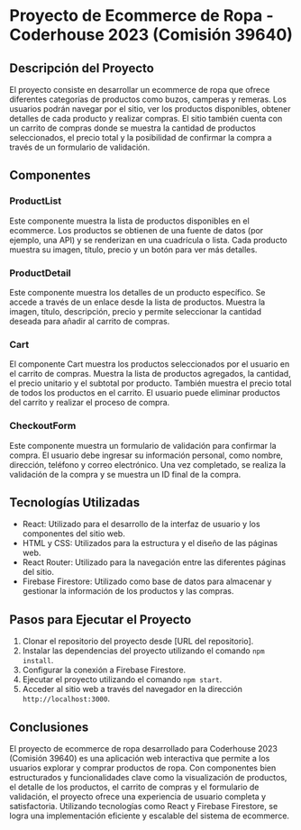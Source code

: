 # Proyecto de Ecommerce de Ropa - Coderhouse 2023 (Comisión 39640)

## Descripción del Proyecto
El proyecto consiste en desarrollar un ecommerce de ropa que ofrece diferentes categorías de productos como buzos, camperas y remeras. Los usuarios podrán navegar por el sitio, ver los productos disponibles, obtener detalles de cada producto y realizar compras. El sitio también cuenta con un carrito de compras donde se muestra la cantidad de productos seleccionados, el precio total y la posibilidad de confirmar la compra a través de un formulario de validación.

## Componentes

### ProductList
Este componente muestra la lista de productos disponibles en el ecommerce. Los productos se obtienen de una fuente de datos (por ejemplo, una API) y se renderizan en una cuadrícula o lista. Cada producto muestra su imagen, título, precio y un botón para ver más detalles.

### ProductDetail
Este componente muestra los detalles de un producto específico. Se accede a través de un enlace desde la lista de productos. Muestra la imagen, título, descripción, precio y permite seleccionar la cantidad deseada para añadir al carrito de compras.

### Cart
El componente Cart muestra los productos seleccionados por el usuario en el carrito de compras. Muestra la lista de productos agregados, la cantidad, el precio unitario y el subtotal por producto. También muestra el precio total de todos los productos en el carrito. El usuario puede eliminar productos del carrito y realizar el proceso de compra.

### CheckoutForm
Este componente muestra un formulario de validación para confirmar la compra. El usuario debe ingresar su información personal, como nombre, dirección, teléfono y correo electrónico. Una vez completado, se realiza la validación de la compra y se muestra un ID final de la compra.

## Tecnologías Utilizadas
- React: Utilizado para el desarrollo de la interfaz de usuario y los componentes del sitio web.
- HTML y CSS: Utilizados para la estructura y el diseño de las páginas web.
- React Router: Utilizado para la navegación entre las diferentes páginas del sitio.
- Firebase Firestore: Utilizado como base de datos para almacenar y gestionar la información de los productos y las compras.

## Pasos para Ejecutar el Proyecto
1. Clonar el repositorio del proyecto desde [URL del repositorio].
2. Instalar las dependencias del proyecto utilizando el comando `npm install`.
3. Configurar la conexión a Firebase Firestore.
4. Ejecutar el proyecto utilizando el comando `npm start`.
5. Acceder al sitio web a través del navegador en la dirección `http://localhost:3000`.

## Conclusiones
El proyecto de ecommerce de ropa desarrollado para Coderhouse 2023 (Comisión 39640) es una aplicación web interactiva que permite a los usuarios explorar y comprar productos de ropa. Con componentes bien estructurados y funcionalidades clave como la visualización de productos, el detalle de los productos, el carrito de compras y el formulario de validación, el proyecto ofrece una experiencia de usuario completa y satisfactoria. Utilizando tecnologías como React y Firebase Firestore, se logra una implementación eficiente y escalable del sistema de ecommerce.
